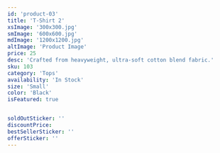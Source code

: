 ```yaml
---
id: 'product-03'
title: 'T-Shirt 2'
xsImage: '300x300.jpg'
smImage: '600x600.jpg'
mdImage: '1200x1200.jpg'
altImage: 'Product Image'
price: 25
desc: 'Crafted from heavyweight, ultra-soft cotton blend fabric.'
sku: 103
category: 'Tops'
availability: 'In Stock'
size: 'Small'
color: 'Black'
isFeatured: true


soldOutSticker: ''
discountPrice: 
bestSellerSticker: ''
offerSticker: ''
---
```

